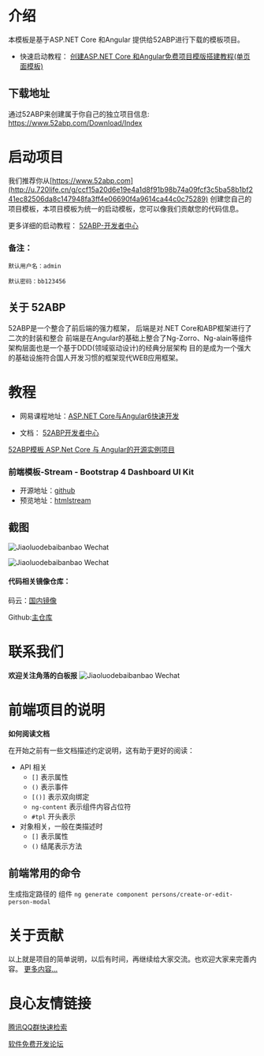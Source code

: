 



# 介绍

本模板是基于ASP.NET Core 和Angular 提供给52ABP进行下载的模板项目。
- 快速启动教程： [创建ASP.NET Core 和Angular免费项目模版搭建教程(单页面模板)](http://u.720life.cn/g/ccf15a20d6e19e4a1d8f91b98b74a09fef8ba51ba993bef6b0385b24e150d883f0c5d5f60fec642e357b94292d474d19) 


## 下载地址

通过52ABP来创建属于你自己的独立项目信息: https://www.52abp.com/Download/Index





# 启动项目

我们推荐你从[https://www.52abp.com](http://u.720life.cn/g/ccf15a20d6e19e4a1d8f91b98b74a09fcf3c5ba58b1bf241ec82506da8c147948fa3ff4e06690f4a9614ca44c0c75289)  创建您自己的项目模板，本项目模板为统一的启动模板，您可以像我们贡献您的代码信息。

更多详细的启动教程：
[52ABP-开发者中心](http://u.720life.cn/g/ccf15a20d6e19e4a1d8f91b98b74a09f4f3daf7d307f962dc2343ea7bfe90bb06aba762e6c170b669c3f2442bf9ae268ce294214b2e7061151b99dc255145b7c) 
### 备注：
```
默认用户名：admin

默认密码：bb123456
```

## 关于 52ABP 

52ABP是一个整合了前后端的强力框架，
后端是对.NET Core和ABP框架进行了二次的封装和整合
前端是在Angular的基础上整合了Ng-Zorro、Ng-alain等组件
架构层面也是一个基于DDD(领域驱动设计)的经典分层架构 目的是成为一个强大的基础设施符合国人开发习惯的框架现代WEB应用框架。




# 教程
 
- 网易课程地址：[ASP.NET Core与Angular6快速开发](http://u.720life.cn/g/0d58fa807858ef360cd6c940fe25913ff56380bc80010e419c616ff116ff479f79a07a33775768a2d8bdeba822bc659e615dad2ad99669f3caa3f9f06f645c1d4b5d957d7891ec1f34e188fbb3f7c3babeaa561dfe637c7ecca6fe2ab5a00458) 
 
- 文档： [52ABP开发者中心](http://u.720life.cn/g/ccf15a20d6e19e4a1d8f91b98b74a09f4f3daf7d307f962dc2343ea7bfe90bb07b5e17b26c8f8f4e96811dfdd3ec17cade85dc9a01963665ed41c2e649f44468) 


[52ABP模板 ASP.Net Core 与 Angular的开源实例项目
](http://u.720life.cn/g/3e44a884c1d792dd0ec1ac531ed36da920d4239797c8d547797a8542c29aea270217b17d66b282340bcee62325d9ee95) 

### 前端模板-Stream - Bootstrap 4 Dashboard UI Kit

* 开源地址：[github](http://u.720life.cn/g/54145d0471d91890860f7f8463c030462bac7f65236421f34430570849587954b44b884a49f4575f2148d2ee78dcff0d2565fdc88fac4a18a52a3d995f605cbc) 
* 预览地址：[htmlstream](http://u.720life.cn/g/887d17b2065f78f2163bf579865f02c39eda83b94cacfef4a808867b256077af4fdb62de3e298d9ee442812d242f358b1ee0d9033c98c0c3077d5e2927375b2e21a16366b410a486ddeede3556b5bfee) 

## 截图




 ![Jiaoluodebaibanbao Wechat](docs/demo-1.gif)

 ![Jiaoluodebaibanbao Wechat](docs/demo-2.gif)
 



#### 代码相关镜像仓库：

码云：[国内镜像](http://u.720life.cn/g/2e71d0f0a5c601172267ba20d3a43c6e9be53072887044b57c9a2468a471b8136418af014a7155ea52504366e22b72195513a74ee6c7980d25f36dee3890315d) 

Github:[主仓库](http://u.720life.cn/g/54145d0471d91890860f7f8463c03046da5fa7151040163612d7260353d335d9cf4d587f6e06e8084e1f7da6a0e303dd101d8316cc65c82bf4c3c69ed6a44794)  
# 联系我们


**欢迎关注角落的白板报**
 ![Jiaoluodebaibanbao Wechat](docs/jiaoluodebaibanbao_wechat.png)

 


# 前端项目的说明

**如何阅读文档**

在开始之前有一些文档描述约定说明，这有助于更好的阅读：

- API 相关
  - `[]` 表示属性
  - `()` 表示事件
  - `[()]` 表示双向绑定
  - `ng-content` 表示组件内容占位符
  - `#tpl` 开头表示 ` `
- 对象相关，一般在类描述时
  - `[]` 表示属性
  - `()` 结尾表示方法
## 前端常用的命令

生成指定路径的 组件
`
  ng generate component persons/create-or-edit-person-modal
`
# 关于贡献

以上就是项目的简单说明，以后有时间，再继续给大家交流。也欢迎大家来完善内容。
[更多内容...](http://u.720life.cn/g/54145d0471d91890860f7f8463c030467c7bdfa24b1ca8d42e053bd0d494ccd668dd1c79cc3e8fd6b779022ddd320748583bbb7ed7f6ab3bf39f41d9780e40b7b056555da19b2b68df6b5d15e6a37a777e661ee684c3f1214a576c77676e7118860e7fb341507374b2356baf5de4b87318801fad84e9749fadb42d6a5ddaa53961b94d924e03cee2c7bc41fb558871f9c79d9cc09f97001ac44027e9bacb9b5e47d2868b17a359f488346708372c203d00e249c331d78fbf5cb82d18bfa8336b) 


 # 良心友情链接

[腾讯QQ群快速检索](http://u.720life.cn/s/8cf73f7c)

[软件免费开发论坛](http://u.720life.cn/s/bbb01dc0)